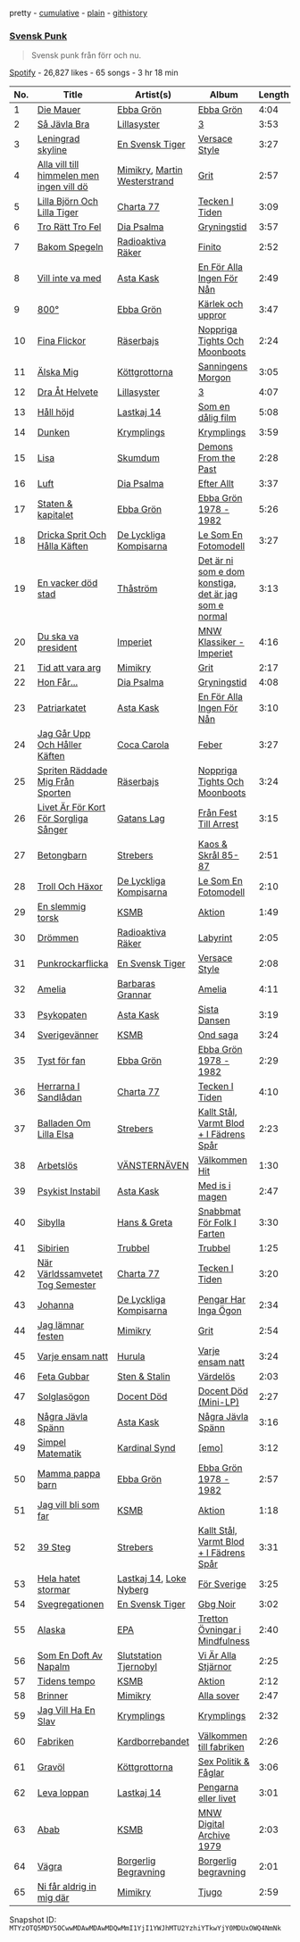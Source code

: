 pretty - [cumulative](/playlists/cumulative/37i9dQZF1DX4IkJGKNp9lO.md) - [plain](/playlists/plain/37i9dQZF1DX4IkJGKNp9lO) - [githistory](https://github.githistory.xyz/mackorone/spotify-playlist-archive/blob/main/playlists/plain/37i9dQZF1DX4IkJGKNp9lO)

### [Svensk Punk](https://open.spotify.com/playlist/37i9dQZF1DX4IkJGKNp9lO)

> Svensk punk från förr och nu.

[Spotify](https://open.spotify.com/user/spotify) - 26,827 likes - 65 songs - 3 hr 18 min

| No. | Title | Artist(s) | Album | Length |
|---|---|---|---|---|
| 1 | [Die Mauer](https://open.spotify.com/track/524avnOQAmyULv2CjQAmrn) | [Ebba Grön](https://open.spotify.com/artist/2gvwV7CcpLmKyaE0fiSKI9) | [Ebba Grön](https://open.spotify.com/album/3fZyzR2Qeu8d5h8FsejF1I) | 4:04 |
| 2 | [Så Jävla Bra](https://open.spotify.com/track/2IcGqSD8NBLrKSjfTQAlgB) | [Lillasyster](https://open.spotify.com/artist/34uGMERnU9XHnmQDnK03Gj) | [3](https://open.spotify.com/album/0bPWq9dByUtckQQ9ReT1sY) | 3:53 |
| 3 | [Leningrad skyline](https://open.spotify.com/track/6HFVHZt5xRuPpiqFKXbJ6W) | [En Svensk Tiger](https://open.spotify.com/artist/3iW69eoN123eG0fXEdER0q) | [Versace Style](https://open.spotify.com/album/7DYNmpEqsmrso2Gqz2x08f) | 3:27 |
| 4 | [Alla vill till himmelen men ingen vill dö](https://open.spotify.com/track/0bdo2vF0PUZ9k0WaK9kKuu) | [Mimikry](https://open.spotify.com/artist/0LQT5piMqjwpMkchYLfDxv), [Martin Westerstrand](https://open.spotify.com/artist/5t6WDMTCzu4scrQiLn3rPC) | [Grit](https://open.spotify.com/album/5j376oRcfB6bEovuA5Ssod) | 2:57 |
| 5 | [Lilla Björn Och Lilla Tiger](https://open.spotify.com/track/4UTTtBZGgpaNCkYH1E3lIO) | [Charta 77](https://open.spotify.com/artist/4l3QLs54bIREe8aDr8o3Iq) | [Tecken I Tiden](https://open.spotify.com/album/3KYVzrsazBDbsbkbDQBXAd) | 3:09 |
| 6 | [Tro Rätt Tro Fel](https://open.spotify.com/track/7CNyBCHfFMRCQRFeTT5r8p) | [Dia Psalma](https://open.spotify.com/artist/3CP5sRSk2ExHj3td5pXLrN) | [Gryningstid](https://open.spotify.com/album/0qSSQ2K5D3Yd0BRkDNItbM) | 3:57 |
| 7 | [Bakom Spegeln](https://open.spotify.com/track/19RCzCRRAaIVVSf2WDtVRB) | [Radioaktiva Räker](https://open.spotify.com/artist/7j4RimWxVqLWTtWtmEf2Qd) | [Finito](https://open.spotify.com/album/4GVLOGsaNo2NGkLtq6IBRt) | 2:52 |
| 8 | [Vill inte va med](https://open.spotify.com/track/4bcj3IBZ3qOGOuhq3zZX6p) | [Asta Kask](https://open.spotify.com/artist/5rGLwYZPJr2rUTiDk5JoWX) | [En För Alla Ingen För Nån](https://open.spotify.com/album/5usEd1n4iAj3AdSAHlu7os) | 2:49 |
| 9 | [800°](https://open.spotify.com/track/3zgJHNEorjbLLThp6TiMhz) | [Ebba Grön](https://open.spotify.com/artist/2gvwV7CcpLmKyaE0fiSKI9) | [Kärlek och uppror](https://open.spotify.com/album/0n2TPFl1JX4hWzt0iC4Dx0) | 3:47 |
| 10 | [Fina Flickor](https://open.spotify.com/track/7H69MJpL8m8QrpcBVMbEfr) | [Räserbajs](https://open.spotify.com/artist/1mYHNZqRjNIlWwMgvIVq7X) | [Noppriga Tights Och Moonboots](https://open.spotify.com/album/7Ej9w61IrbodhAxrNRXYTn) | 2:24 |
| 11 | [Älska Mig](https://open.spotify.com/track/3iSt8hTzeb5SKdHLVwTFcc) | [Köttgrottorna](https://open.spotify.com/artist/0EiobxY3kj3acd0HaoS9xY) | [Sanningens Morgon](https://open.spotify.com/album/4L8BOlcLg6VbsLeT9bbdXm) | 3:05 |
| 12 | [Dra Åt Helvete](https://open.spotify.com/track/2NLoDpuaf96GLxXH7Nv9tJ) | [Lillasyster](https://open.spotify.com/artist/34uGMERnU9XHnmQDnK03Gj) | [3](https://open.spotify.com/album/0bPWq9dByUtckQQ9ReT1sY) | 4:07 |
| 13 | [Håll höjd](https://open.spotify.com/track/0HvIpVm3SxEYMi7F02sfNK) | [Lastkaj 14](https://open.spotify.com/artist/6xTo3T8agKHb56mxJA3yJI) | [Som en dålig film](https://open.spotify.com/album/3EHdMsEKuqUtvAhProY9Hc) | 5:08 |
| 14 | [Dunken](https://open.spotify.com/track/6EuZqZCVpZi3IqWssVB7eE) | [Krymplings](https://open.spotify.com/artist/4kLL8wxwaGFZNFzfS0mPuZ) | [Krymplings](https://open.spotify.com/album/6GvLNIV56ZJgbxU1E5THiH) | 3:59 |
| 15 | [Lisa](https://open.spotify.com/track/3eh8uUhn2VGZA2WCpewFj8) | [Skumdum](https://open.spotify.com/artist/5s6MpxYo0TqzCuNIqVIRFS) | [Demons From the Past](https://open.spotify.com/album/7MPicF3ZYteZYXCSveQ0Eb) | 2:28 |
| 16 | [Luft](https://open.spotify.com/track/0K6YetKSOrm4HPP1kBxtuX) | [Dia Psalma](https://open.spotify.com/artist/3CP5sRSk2ExHj3td5pXLrN) | [Efter Allt](https://open.spotify.com/album/3zEzsyQSqze5kbJLqjUnv4) | 3:37 |
| 17 | [Staten & kapitalet](https://open.spotify.com/track/4bofKUmzk2mYjUlsL3NVeF) | [Ebba Grön](https://open.spotify.com/artist/2gvwV7CcpLmKyaE0fiSKI9) | [Ebba Grön 1978 \- 1982](https://open.spotify.com/album/2zP275pJAbZbZFifh5av6R) | 5:26 |
| 18 | [Dricka Sprit Och Hålla Käften](https://open.spotify.com/track/3EtDZnjDsQxkj5c54Lmvoa) | [De Lyckliga Kompisarna](https://open.spotify.com/artist/5ZFPmKZWWyfhwTLTDwqZgd) | [Le Som En Fotomodell](https://open.spotify.com/album/1uL0v8dyKzZGeg1gT5QbjV) | 3:27 |
| 19 | [En vacker död stad](https://open.spotify.com/track/3HFzjAO51qwy6m0B5dMmhV) | [Thåström](https://open.spotify.com/artist/2PBhJmRqee1QAyQU2kBu1H) | [Det är ni som e dom konstiga, det är jag som e normal](https://open.spotify.com/album/1U7Ov48AUaL2hGaczvCr8H) | 3:13 |
| 20 | [Du ska va president](https://open.spotify.com/track/3ohXW41Z5iU6pL4pfpAMO0) | [Imperiet](https://open.spotify.com/artist/4uWiErrlBRdqgKn5NrIJjg) | [MNW Klassiker \- Imperiet](https://open.spotify.com/album/5lY7cylovT6hi6h2cTOMS6) | 4:16 |
| 21 | [Tid att vara arg](https://open.spotify.com/track/6aEcYA9k3GAvPRwdAdMwCV) | [Mimikry](https://open.spotify.com/artist/0LQT5piMqjwpMkchYLfDxv) | [Grit](https://open.spotify.com/album/5j376oRcfB6bEovuA5Ssod) | 2:17 |
| 22 | [Hon Får...](https://open.spotify.com/track/5sbPNqCZq15zNo0ZQj75gT) | [Dia Psalma](https://open.spotify.com/artist/3CP5sRSk2ExHj3td5pXLrN) | [Gryningstid](https://open.spotify.com/album/0qSSQ2K5D3Yd0BRkDNItbM) | 4:08 |
| 23 | [Patriarkatet](https://open.spotify.com/track/1l55KW7G3lKMgDWaeBDE8n) | [Asta Kask](https://open.spotify.com/artist/5rGLwYZPJr2rUTiDk5JoWX) | [En För Alla Ingen För Nån](https://open.spotify.com/album/5usEd1n4iAj3AdSAHlu7os) | 3:10 |
| 24 | [Jag Går Upp Och Håller Käften](https://open.spotify.com/track/4wBImoo0wHN7nuqcFp2M8j) | [Coca Carola](https://open.spotify.com/artist/3SZ1ctTCbqXxdQ8atMJpVh) | [Feber](https://open.spotify.com/album/3BQYGmHHjOxOGKgFJfWzay) | 3:27 |
| 25 | [Spriten Räddade Mig Från Sporten](https://open.spotify.com/track/4U2fgDPZ2C4qkrfz88ViSF) | [Räserbajs](https://open.spotify.com/artist/1mYHNZqRjNIlWwMgvIVq7X) | [Noppriga Tights Och Moonboots](https://open.spotify.com/album/7Ej9w61IrbodhAxrNRXYTn) | 3:24 |
| 26 | [Livet Är För Kort För Sorgliga Sånger](https://open.spotify.com/track/6kbvbAKoFDtOjbxfTPTFGp) | [Gatans Lag](https://open.spotify.com/artist/1DbBWYISy3xIJBHlenLGj2) | [Från Fest Till Arrest](https://open.spotify.com/album/1qhDJcBNvhcdyWABmvD35a) | 3:15 |
| 27 | [Betongbarn](https://open.spotify.com/track/7kLPU9teUWCfCymYN5LAxU) | [Strebers](https://open.spotify.com/artist/5SySCVwCUP7piTTeJdlYbZ) | [Kaos & Skrål 85\-87](https://open.spotify.com/album/5JtGOYBzL27gSHV9XNoJjq) | 2:51 |
| 28 | [Troll Och Häxor](https://open.spotify.com/track/6ly3rSnZYQqHP6qCVbMuuZ) | [De Lyckliga Kompisarna](https://open.spotify.com/artist/5ZFPmKZWWyfhwTLTDwqZgd) | [Le Som En Fotomodell](https://open.spotify.com/album/1uL0v8dyKzZGeg1gT5QbjV) | 2:10 |
| 29 | [En slemmig torsk](https://open.spotify.com/track/0lHqNKA2IX8MzQwLNPbbY8) | [KSMB](https://open.spotify.com/artist/5umOft7CgVOutNpa0rGX71) | [Aktion](https://open.spotify.com/album/6BtyzpnUEoF5iZOdKceke6) | 1:49 |
| 30 | [Drömmen](https://open.spotify.com/track/3HP3I1YVPnDB2awjQ7lxFq) | [Radioaktiva Räker](https://open.spotify.com/artist/7j4RimWxVqLWTtWtmEf2Qd) | [Labyrint](https://open.spotify.com/album/0rLAjBrkMIZpu9VoyqfhV3) | 2:05 |
| 31 | [Punkrockarflicka](https://open.spotify.com/track/5WUTe6rxs2C9lwd5MtAfBU) | [En Svensk Tiger](https://open.spotify.com/artist/3iW69eoN123eG0fXEdER0q) | [Versace Style](https://open.spotify.com/album/7DYNmpEqsmrso2Gqz2x08f) | 2:08 |
| 32 | [Amelia](https://open.spotify.com/track/4u3SRmpI2DEbuOZuejog83) | [Barbaras Grannar](https://open.spotify.com/artist/35ySzAXjdrvkFBPKNUBu1u) | [Amelia](https://open.spotify.com/album/4WR5DkdrAaD5okww70B1xY) | 4:11 |
| 33 | [Psykopaten](https://open.spotify.com/track/4c6adBbwi1LnSJDwSayW9Y) | [Asta Kask](https://open.spotify.com/artist/5rGLwYZPJr2rUTiDk5JoWX) | [Sista Dansen](https://open.spotify.com/album/11i9Y2YSd0dEMcALvVNhXa) | 3:19 |
| 34 | [Sverigevänner](https://open.spotify.com/track/74ZYleEd9SYtyziSyvaDb3) | [KSMB](https://open.spotify.com/artist/5umOft7CgVOutNpa0rGX71) | [Ond saga](https://open.spotify.com/album/4ZjxaSk7kgGkWIttkK7D0X) | 3:24 |
| 35 | [Tyst för fan](https://open.spotify.com/track/6NJNjEVI1AU7UYIrUZTd1Y) | [Ebba Grön](https://open.spotify.com/artist/2gvwV7CcpLmKyaE0fiSKI9) | [Ebba Grön 1978 \- 1982](https://open.spotify.com/album/2zP275pJAbZbZFifh5av6R) | 2:29 |
| 36 | [Herrarna I Sandlådan](https://open.spotify.com/track/4LMQqcT7PChwUucFyhyWtY) | [Charta 77](https://open.spotify.com/artist/4l3QLs54bIREe8aDr8o3Iq) | [Tecken I Tiden](https://open.spotify.com/album/3KYVzrsazBDbsbkbDQBXAd) | 4:10 |
| 37 | [Balladen Om Lilla Elsa](https://open.spotify.com/track/1K0fEr5SmhneWgbnP8HmzM) | [Strebers](https://open.spotify.com/artist/5SySCVwCUP7piTTeJdlYbZ) | [Kallt Stål, Varmt Blod + I Fädrens Spår](https://open.spotify.com/album/1rceLyJ9uvN9FSF9wqgz3t) | 2:23 |
| 38 | [Arbetslös](https://open.spotify.com/track/5Lb9ECALk7W9U0lXju7ePo) | [VÄNSTERNÄVEN](https://open.spotify.com/artist/4cOYuFklSQ8HBFFpP7UPMl) | [Välkommen Hit](https://open.spotify.com/album/2z3APsZA3kx1vFH88VnX8f) | 1:30 |
| 39 | [Psykist Instabil](https://open.spotify.com/track/58iJFpZzIWeGEvDJ0YSUBO) | [Asta Kask](https://open.spotify.com/artist/5rGLwYZPJr2rUTiDk5JoWX) | [Med is i magen](https://open.spotify.com/album/7CPT7qKCX5GRzEbWl0eRH2) | 2:47 |
| 40 | [Sibylla](https://open.spotify.com/track/3OhmF7xJuoNr5EQNWcw03q) | [Hans & Greta](https://open.spotify.com/artist/1MiHrCnLxMQT9PHFYWN4ie) | [Snabbmat För Folk I Farten](https://open.spotify.com/album/2zyjwH3dY4mqHEykHoKzTh) | 3:30 |
| 41 | [Sibirien](https://open.spotify.com/track/7pbOXNGq4w4cLCgtXw7hPV) | [Trubbel](https://open.spotify.com/artist/6cdyHr4eKkFvA3lVDNzJ6M) | [Trubbel](https://open.spotify.com/album/3NTL8XMnO4Gp3cPZSJn58K) | 1:25 |
| 42 | [När Världssamvetet Tog Semester](https://open.spotify.com/track/7sB961OKIFLjJpNDPYxlLy) | [Charta 77](https://open.spotify.com/artist/4l3QLs54bIREe8aDr8o3Iq) | [Tecken I Tiden](https://open.spotify.com/album/3KYVzrsazBDbsbkbDQBXAd) | 3:20 |
| 43 | [Johanna](https://open.spotify.com/track/2ekTSYW68ShERRzsPBbRaF) | [De Lyckliga Kompisarna](https://open.spotify.com/artist/5ZFPmKZWWyfhwTLTDwqZgd) | [Pengar Har Inga Ögon](https://open.spotify.com/album/1ueBZ7RDpKS1kv4VYTaZRY) | 2:34 |
| 44 | [Jag lämnar festen](https://open.spotify.com/track/0BizThcD0irhGDGoZNCn1z) | [Mimikry](https://open.spotify.com/artist/0LQT5piMqjwpMkchYLfDxv) | [Grit](https://open.spotify.com/album/5j376oRcfB6bEovuA5Ssod) | 2:54 |
| 45 | [Varje ensam natt](https://open.spotify.com/track/08PsVeAcmLKotmovg8ZADv) | [Hurula](https://open.spotify.com/artist/5haVwjDd8z1dsR0uQewwoP) | [Varje ensam natt](https://open.spotify.com/album/0JSfu5YQErdJflzgob8S3y) | 3:24 |
| 46 | [Feta Gubbar](https://open.spotify.com/track/0XwpJFzmXViS6TImtpv9lM) | [Sten & Stalin](https://open.spotify.com/artist/7xS4Uw7T0pNePx7S238bM9) | [Värdelös](https://open.spotify.com/album/4j1KS0IccBP03iFKJpj0qp) | 2:03 |
| 47 | [Solglasögon](https://open.spotify.com/track/3zpIlRP7EV4m8Urdm8w46N) | [Docent Död](https://open.spotify.com/artist/6L6NYBOQGOwaajr9yJ0muM) | [Docent Död \(Mini\-LP\)](https://open.spotify.com/album/2S9DWuSoChp6oI1eWiequT) | 2:27 |
| 48 | [Några Jävla Spänn](https://open.spotify.com/track/02cd00xSj7jM688uxVg6qU) | [Asta Kask](https://open.spotify.com/artist/5rGLwYZPJr2rUTiDk5JoWX) | [Några Jävla Spänn](https://open.spotify.com/album/21LbuPxwosjUCIK7QSKgHD) | 3:16 |
| 49 | [Simpel Matematik](https://open.spotify.com/track/3v0YqaZ4UG78gzaQDiPbAQ) | [Kardinal Synd](https://open.spotify.com/artist/32KVyD0F48q3QNpSET788O) | [\[emo\]](https://open.spotify.com/album/57RyBvC6QTcd13XRfo9MDP) | 3:12 |
| 50 | [Mamma pappa barn](https://open.spotify.com/track/3SDQawERiP8UyxFE88A9hj) | [Ebba Grön](https://open.spotify.com/artist/2gvwV7CcpLmKyaE0fiSKI9) | [Ebba Grön 1978 \- 1982](https://open.spotify.com/album/2zP275pJAbZbZFifh5av6R) | 2:57 |
| 51 | [Jag vill bli som far](https://open.spotify.com/track/1Ne8gSf8gEUMSSNZ8vnFsq) | [KSMB](https://open.spotify.com/artist/5umOft7CgVOutNpa0rGX71) | [Aktion](https://open.spotify.com/album/6BtyzpnUEoF5iZOdKceke6) | 1:18 |
| 52 | [39 Steg](https://open.spotify.com/track/2rV0t4N2oZnTl2yjDnRc0I) | [Strebers](https://open.spotify.com/artist/5SySCVwCUP7piTTeJdlYbZ) | [Kallt Stål, Varmt Blod + I Fädrens Spår](https://open.spotify.com/album/1rceLyJ9uvN9FSF9wqgz3t) | 3:31 |
| 53 | [Hela hatet stormar](https://open.spotify.com/track/7KxxR4leTRgoF36DPyeqDD) | [Lastkaj 14](https://open.spotify.com/artist/6xTo3T8agKHb56mxJA3yJI), [Loke Nyberg](https://open.spotify.com/artist/1SovpimyX6noSdwHMymCIA) | [För Sverige](https://open.spotify.com/album/1qAOtAfBZwnxpU4n1fVzoS) | 3:25 |
| 54 | [Svegregationen](https://open.spotify.com/track/1JTg3ZsOwIpsqdpEKnhGmA) | [En Svensk Tiger](https://open.spotify.com/artist/3iW69eoN123eG0fXEdER0q) | [Gbg Noir](https://open.spotify.com/album/6ekcmRIvx0kvzrex5j1lNN) | 3:02 |
| 55 | [Alaska](https://open.spotify.com/track/2tFsLCGvOirHBRBeC4JxcK) | [EPA](https://open.spotify.com/artist/6vLwmfijKpOf0xR8Mv79aj) | [Tretton Övningar i Mindfulness](https://open.spotify.com/album/38BvEgilcgoviVitJEqpKc) | 2:40 |
| 56 | [Som En Doft Av Napalm](https://open.spotify.com/track/68dRAj0qJy7KQe4FxjUqrc) | [Slutstation Tjernobyl](https://open.spotify.com/artist/7hGagoTcGYInEGKeZdS6wC) | [Vi Är Alla Stjärnor](https://open.spotify.com/album/7E2RVJCOJyo0WqyH1b9GNn) | 2:25 |
| 57 | [Tidens tempo](https://open.spotify.com/track/01URoRZKSsMbExgdmiuiwy) | [KSMB](https://open.spotify.com/artist/5umOft7CgVOutNpa0rGX71) | [Aktion](https://open.spotify.com/album/6BtyzpnUEoF5iZOdKceke6) | 2:12 |
| 58 | [Brinner](https://open.spotify.com/track/30UvZ7ZoerQChs2wLgTuqR) | [Mimikry](https://open.spotify.com/artist/0LQT5piMqjwpMkchYLfDxv) | [Alla sover](https://open.spotify.com/album/6Ey1sBXBiOW7Y3QCyenE0v) | 2:47 |
| 59 | [Jag Vill Ha En Slav](https://open.spotify.com/track/6kviUfqwA8C6rbwP3fod1b) | [Krymplings](https://open.spotify.com/artist/4kLL8wxwaGFZNFzfS0mPuZ) | [Krymplings](https://open.spotify.com/album/6GvLNIV56ZJgbxU1E5THiH) | 2:32 |
| 60 | [Fabriken](https://open.spotify.com/track/5EUmW6SjzUmexP82gl93jd) | [Kardborrebandet](https://open.spotify.com/artist/6CaozjJFhs3wLYvch7B0At) | [Välkommen till fabriken](https://open.spotify.com/album/3TzvCcOrrzkWZm6unnpa9S) | 2:26 |
| 61 | [Gravöl](https://open.spotify.com/track/01AKl5g1N4xZvJ23NSxCuZ) | [Köttgrottorna](https://open.spotify.com/artist/0EiobxY3kj3acd0HaoS9xY) | [Sex Politik & Fåglar](https://open.spotify.com/album/2M63nUb95NAqYou8reFFwo) | 3:06 |
| 62 | [Leva loppan](https://open.spotify.com/track/3a5FtkugQkAfqH1A8Psuwd) | [Lastkaj 14](https://open.spotify.com/artist/6xTo3T8agKHb56mxJA3yJI) | [Pengarna eller livet](https://open.spotify.com/album/5AkRYj8nWPwjcZVoP5MKdD) | 3:01 |
| 63 | [Abab](https://open.spotify.com/track/0dy6fTM1ac2mAmkDPUB6xz) | [KSMB](https://open.spotify.com/artist/5umOft7CgVOutNpa0rGX71) | [MNW Digital Archive 1979](https://open.spotify.com/album/06H2x5cRaSVly5u1fhHWuV) | 2:03 |
| 64 | [Vägra](https://open.spotify.com/track/1xKkbE6TAk0fw982WRofnl) | [Borgerlig Begravning](https://open.spotify.com/artist/58oxi3Ei1SHkiWTZ1DP33q) | [Borgerlig begravning](https://open.spotify.com/album/7CrfHrApj1K5LpjSyiSUYH) | 2:01 |
| 65 | [Ni får aldrig in mig där](https://open.spotify.com/track/6SYznjcNBTzWkyfJuolhfa) | [Mimikry](https://open.spotify.com/artist/0LQT5piMqjwpMkchYLfDxv) | [Tjugo](https://open.spotify.com/album/1c86hf60yWW0pBqfIHV2Np) | 2:59 |

Snapshot ID: `MTYzOTQ5MDY5OCwwMDAwMDAwMDQwMmI1YjI1YWJhMTU2YzhiYTkwYjY0MDUxOWQ4NmNk`
